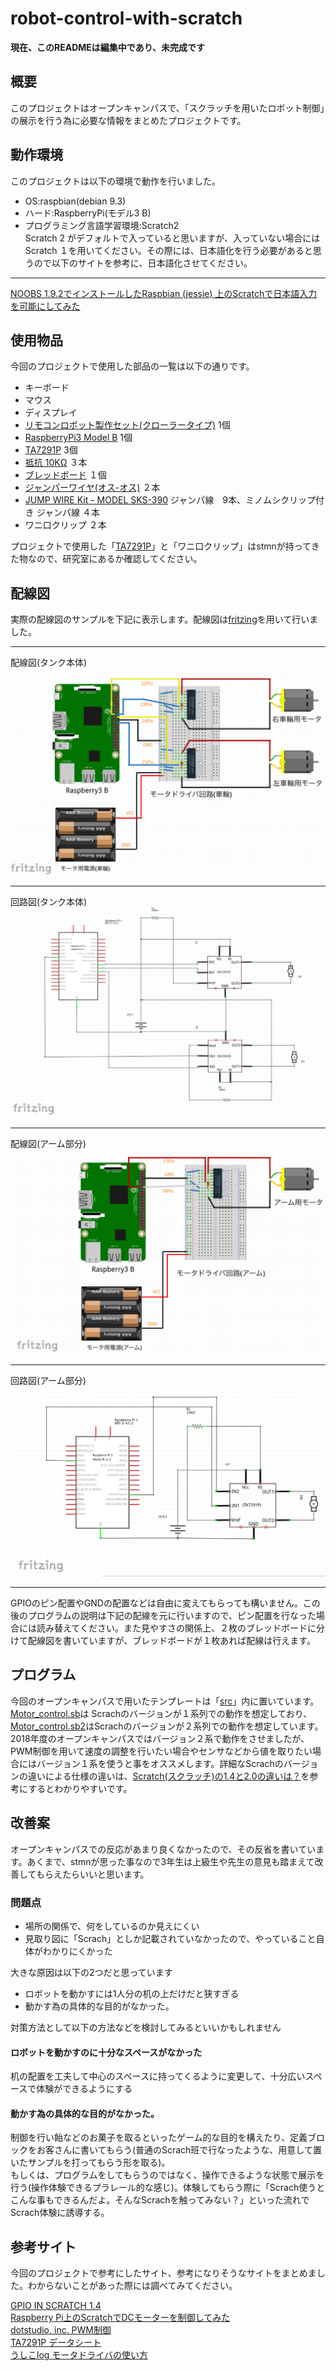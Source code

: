 # robot-control-with-scratch
**現在、このREADMEは編集中であり、未完成です**
## 概要
このプロジェクトはオープンキャンパスで、「スクラッチを用いたロボット制御」の展示を行う為に必要な情報をまとめたプロジェクトです。

## 動作環境
このプロジェクトは以下の環境で動作を行いました。
- OS:raspbian(debian 9.3)
- ハード:RaspberryPi(モデル3 B)
- プログラミング言語学習環境:Scratch2  
Scratch 2 がデフォルトで入っていると思いますが、入っていない場合にはScratch １を用いてください。その際には、日本語化を行う必要があると思うので以下のサイトを参考に、日本語化させてください。
---
[NOOBS 1.9.2でインストールしたRaspbian (jessie) 上のScratchで日本語入力を可能にしてみた](https://neuralassembly.blogspot.com/2016/06/noobs-192raspbian-jessie-scratch.html)  

## 使用物品
今回のプロジェクトで使用した部品の一覧は以下の通りです。
- キーボード
- マウス
- ディスプレイ
- [リモコンロボット製作セット(クローラータイプ)](http://www.tamiya.com/japan/products/70170/index.html) 1個
- [RaspberryPi3 Model B](http://akizukidenshi.com/catalog/g/gM-10414/) 1個
- [TA7291P](http://akizukidenshi.com/catalog/g/gI-02001/) 3個
- [抵抗 10KΩ](http://akizukidenshi.com/catalog/g/gR-25103/) ３本
- [ブレッドボード](http://akizukidenshi.com/catalog/g/gP-05294/) １個
- [ジャンパーワイヤ(オス-オス)](http://akizukidenshi.com/catalog/g/gC-05371/) ２本
- [JUMP WIRE Kit - MODEL SKS-390](https://www.amazon.co.jp/%E3%82%B5%E3%83%B3%E3%83%8F%E3%83%A4%E3%83%88-SKS-390-%E3%82%B8%E3%83%A3%E3%83%B3%E3%83%97%E3%83%AF%E3%82%A4%E3%83%A4%E3%82%AD%E3%83%83%E3%83%88/dp/B00J2QOV58) ジャンパ線　9本、ミノムシクリップ付き ジャンパ線 ４本
- ワニ口クリップ ２本


プロジェクトで使用した「[TA7291P](http://akizukidenshi.com/catalog/g/gI-02001/)」と「ワニ口クリップ」はstmnが持ってきた物なので、研究室にあるか確認してください。

## 配線図
実際の配線図のサンプルを下記に表示します。配線図は[fritzing](http://fritzing.org/home/)を用いて行いました。
***
配線図(タンク本体)
![配線図(タンク本体)](https://github.com/kut-tktlab/robot-contorl-with-scratch/blob/master/images/oc_tank_body_img.png)

***
回路図(タンク本体)
![回路図(タンク本体)](https://github.com/kut-tktlab/robot-contorl-with-scratch/blob/master/images/oc_tank_body_kairo.png)

---
配線図(アーム部分)
![配線図(アーム部分)](https://github.com/kut-tktlab/robot-contorl-with-scratch/blob/master/images/oc_tank_arm_img.png)

---
回路図(アーム部分)
![回路図(アーム部分)](https://github.com/kut-tktlab/robot-contorl-with-scratch/blob/master/images/oc_tank_arm_kairo.png)

---
GPIOのピン配置やGNDの配置などは自由に変えてもらっても構いません。この後のプログラムの説明は下記の配線を元に行いますので、ピン配置を行なった場合には読み替えてください。また見やすさの関係上、２枚のブレッドボードに分けて配線図を書いていますが、ブレッドボードが１枚あれば配線は行えます。

## プログラム
今回のオープンキャンパスで用いたテンプレートは「[src](https://github.com/kut-tktlab/robot-contorl-with-scratch/tree/master/src)」内に置いています。[Motor_control.sb](https://github.com/kut-tktlab/robot-contorl-with-scratch/blob/master/src/Motor_control.sb)は Scrachのバージョンが１系列での動作を想定しており、[Motor_control.sb2](https://github.com/kut-tktlab/robot-contorl-with-scratch/blob/master/src/Motor_control.sb2)はScrachのバージョンが２系列での動作を想定しています。
2018年度のオープンキャンパスではバージョン２系で動作をさせましたが、PWM制御を用いて速度の調整を行いたい場合やセンサなどから値を取りたい場合にはバージョン１系を使うと事をオススメします。詳細なScrachのバージョンの違いによる仕様の違いは、[Scratch(スクラッチ)の1.4と2.0の違いは？](https://coderdojo-tempaku.com/?p=512)を参考にするとわかりやすいです。

## 改善案
オープンキャンパスでの反応があまり良くなかったので、その反省を書いています。あくまで、stmnが思った事なので3年生は上級生や先生の意見も踏まえて改善してもらえたらいいと思います。
### 問題点
- 場所の関係で、何をしているのか見えにくい
- 見取り図に「Scrach」としか記載されていなかったので、やっていること自体がわかりにくかった

大きな原因は以下の2つだと思っています
- ロボットを動かすには1人分の机の上だけだと狭すぎる
- 動かす為の具体的な目的がなかった。

対策方法として以下の方法などを検討してみるといいかもしれません
#### ロボットを動かすのに十分なスペースがなかった
机の配置を工夫して中心のスペースに持ってくるように変更して、十分広いスペースで体験ができるようにする

#### 動かす為の具体的な目的がなかった。  
制御を行い飴などのお菓子を取るといったゲーム的な目的を構えたり、定義ブロックをお客さんに書いてもらう(普通のScrach班で行なったような、用意して置いたサンプルを打ってもらう形を取る)。  
もしくは、プログラムをしてもらうのではなく、操作できるような状態で展示を行う(操作体験できるプラレール的な感じ)。体験してもらう際に「Scrach使うとこんな事もできるんだよ。そんなScrachを触ってみない？」といった流れでScrach体験に誘導する。


## 参考サイト
今回のプロジェクトで参考にしたサイト、参考になりそうなサイトをまとめました。わからないことがあった際には調べてみてください。
<!--
コメント内に書いてあるのはいらないかも
[NOOBS 1.9.2でインストールしたRaspbian (jessie) 上のScratchで日本語入力を可能にしてみた](https://neuralassembly.blogspot.com/2016/06/noobs-192raspbian-jessie-scratch.html)
 -->  
[GPIO IN SCRATCH 1.4](https://www.raspberrypi.org/documentation/usage/gpio/scratch1/README.md)  
[Raspberry Pi上のScratchでDCモーターを制御してみた](https://neuralassembly.blogspot.com/2016/06/raspberry-piscratchdc.html)  
[dotstudio, inc. PWM制御](https://dotstud.io/docs/pulse-width-modulation/)  
[TA7291P データシート](http://akizukidenshi.com/download/ta7291p.pdf)  
[うしこlog モータドライバの使い方](http://usicolog.nomaki.jp/engineering/avr_lineTracer/motorDriver.html)

